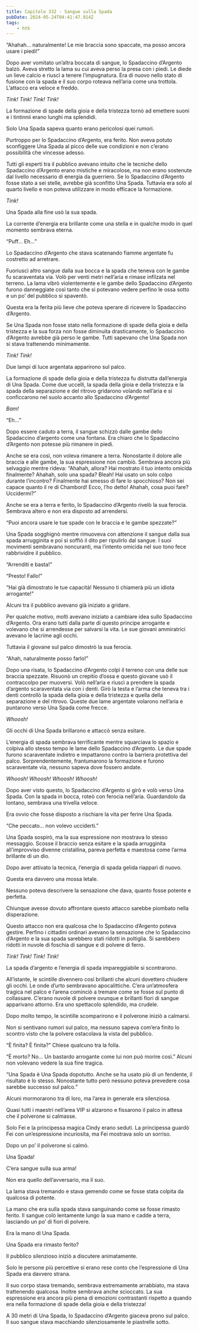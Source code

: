 ```yaml
---
title: Capitolo 332 - Sangue sulla Spada
pubDate: 2024-05-24T04:41:47.914Z
tags:
    - htk
---
```


“Ahahah… naturalmente! Le mie braccia sono spaccate, ma posso ancora usare i piedi!”

Dopo aver vomitato un’altra boccata di sangue, lo Spadaccino d’Argento balzò. Aveva stretto la lama su cui aveva perso la presa con i piedi. Le diede un lieve calcio e riuscì a tenere l’impugnatura. Era di nuovo nello stato di fusione con la spada e il suo corpo roteava nell’aria come una trottola. L’attacco era veloce e freddo.

<em>Tink! Tink! Tink! Tink!</em>

La formazione di spade della gioia e della tristezza tornò ad emettere suoni e i tintinnii erano lunghi ma splendidi.

Solo Una Spada sapeva quanto erano pericolosi quei rumori.

Purtroppo per lo Spadaccino d’Argento, era ferito. Non aveva potuto sconfiggere Una Spada al picco delle sue condizioni e non c’erano possibilità che vincesse adesso.

Tutti gli esperti tra il pubblico avevano intuito che le tecniche dello Spadaccino d’Argento erano mistiche e miracolose, ma non erano sostenute dal livello necessario di energia da guerriero. Se lo Spadaccino d’Argento fosse stato a sei stelle, avrebbe già sconfitto Una Spada. Tuttavia era solo al quarto livello e non poteva utilizzare in modo efficace la formazione.

<em>Tink!</em>

Una Spada alla fine usò la sua spada.

La corrente d’energia era brillante come una stella e in qualche modo in quel momento sembrava eterna.

“Puff… Eh…”

Lo Spadaccino d’Argento che stava scatenando fiamme argentate fu costretto ad arretrare.

Fuoriuscì altro sangue dalla sua bocca e la spada che teneva con le gambe fu scaraventata via. Volò per venti metri nell’aria e rimase infilzata nel terreno. La lama vibrò violentemente e le gambe dello Spadaccino d’Argento furono danneggiate così tanto che si potevano vedere perfino le ossa sotto e un po’ del pubblico si spaventò.

Questa era la ferita più lieve che poteva sperare di ricevere lo Spadaccino d’Argento.

Se Una Spada non fosse stato nella formazione di spade della gioia e della tristezza e la sua forza non fosse diminuita drasticamente, lo Spadaccino d’Argento avrebbe già perso le gambe. Tutti sapevano che Una Spada non si stava trattenendo minimamente.

<em>Tink! Tink!</em>

Due lampi di luce argentata apparirono sul palco.

La formazione di spade della gioia e della tristezza fu distrutta dall’energia di Una Spada. Come due uccelli, la spada della gioia e della tristezza e la spada della separazione e del ritrovo gridarono volando nell’aria e si conficcarono nel suolo accanto allo Spadaccino d’Argento!

<em>Bam!</em>

“Eh…”

Dopo essere caduto a terra, il sangue schizzò dalle gambe dello Spadaccino d’argento come una fontana. Era chiaro che lo Spadaccino d’Argento non potesse più rimanere in piedi.

Anche se era così, non voleva rimanere a terra. Nonostante il dolore alle braccia e alle gambe, la sua espressione non cambiò. Sembrava ancora più selvaggio mentre rideva: “Ahahah, allora? Hai mostrato il tuo intento omicida finalmente? Ahahah, solo una spada? Bleah! Hai usato un solo colpo durante l’incontro? Finalmente hai smesso di fare lo spocchioso? Non sei capace quanto il re di Chambord! Ecco, l’ho detto! Ahahah, cosa puoi fare? Uccidermi?”

Anche se era a terra e ferito, lo Spadaccino d’Argento rivelò la sua ferocia. Sembrava altero e non era disposto ad arrendersi.

“Puoi ancora usare le tue spade con le braccia e le gambe spezzate?”

Una Spada sogghignò mentre rimuoveva con attenzione il sangue dalla sua spada arrugginita e poi si soffiò il dito per ripulirlo dal sangue. I suoi movimenti sembravano noncuranti, ma l’intento omicida nel suo tono fece rabbrividire il pubblico.

“Arrenditi e basta!”

“Presto! Fallo!”

“Hai già dimostrato le tue capacità! Nessuno ti chiamerà più un idiota arrogante!”

Alcuni tra il pubblico avevano già iniziato a gridare.

Per qualche motivo, molti avevano iniziato a cambiare idea sullo Spadaccino d’Argento. Ora erano tutti dalla parte di questo principe arrogante e volevano che si arrendesse per salvarsi la vita. Le sue giovani ammiratrici avevano le lacrime agli occhi.

Tuttavia il giovane sul palco dimostrò la sua ferocia.

“Ahah, naturalmente posso farlo!”

Dopo una risata, lo Spadaccino d’Argento colpì il terreno con una delle sue braccia spezzate. Risuonò un crepitio d’ossa e questo giovane usò il contraccolpo per muoversi. Volò nell’aria e riuscì a prendere la spada d’argento scaraventata via con i denti. Girò la testa e l’arma che teneva tra i denti controllò la spada della gioia e della tristezza e quella della separazione e del ritrovo. Queste due lame argentate volarono nell’aria e puntarono verso Una Spada come frecce.

<em>Whoosh!</em>

Gli occhi di Una Spada brillarono e attaccò senza esitare.

L’energia di spada sembrava terrificante mentre squarciava lo spazio e colpiva allo stesso tempo le lame dello Spadaccino d’Argento. Le due spade furono scaraventate indietro e impattarono contro la barriera protettiva del palco. Sorprendentemente, frantumarono la formazione e furono scaraventate via, nessuno sapeva dove fossero andate.

<em>Whoosh! Whoosh! Whoosh! Whoosh!</em>

Dopo aver visto questo, lo Spadaccino d’Argento si girò e volò verso Una Spada. Con la spada in bocca, roteò con ferocia nell’aria. Guardandolo da lontano, sembrava una trivella veloce.

Era ovvio che fosse disposto a rischiare la vita per ferire Una Spada.

“Che peccato… non volevo ucciderti.”

Una Spada sospirò, ma la sua espressione non mostrava lo stesso messaggio. Scosse il braccio senza esitare e la spada arrugginita all’improvviso divenne cristallina, pareva perfetta e maestosa come l’arma brillante di un dio.

Dopo aver attivato la tecnica, l’energia di spada gelida riapparì di nuovo.

Questa era davvero una mossa letale.

Nessuno poteva descrivere la sensazione che dava, quanto fosse potente e perfetta.

Chiunque avesse dovuto affrontare questo attacco sarebbe piombato nella disperazione.

Questo attacco non era qualcosa che lo Spadaccino d’Argento poteva gestire. Perfino i cittadini ordinari avevano la sensazione che lo Spadaccino d’Argento e la sua spada sarebbero stati ridotti in poltiglia. Si sarebbero ridotti in nuvole di foschia di sangue e di polvere di ferro.

<em>Tink! Tink! Tink! Tink!</em>

La spada d’argento e l’energia di spada impareggiabile si scontrarono.

All’istante, le scintille divennero così brillanti che alcuni dovettero chiudere gli occhi. Le onde d’urto sembravano apocalittiche. C’era un’atmosfera tragica nel palco e l’arena cominciò a tremare come se fosse sul punto di collassare. C’erano nuvole di polvere ovunque e brillanti fiori di sangue apparivano attorno. Era uno spettacolo splendido, ma crudele.

Dopo molto tempo, le scintille scomparirono e il polverone iniziò a calmarsi.

Non si sentivano rumori sul palco, ma nessuno sapeva com’era finito lo scontro visto che la polvere ostacolava la vista del pubblico.

“È finita? È finita?” Chiese qualcuno tra la folla.

“È morto? No… Un bastardo arrogante come lui non può morire così.” Alcuni non volevano vedere la sua fine tragica.

“Una Spada è Una Spada dopotutto. Anche se ha usato più di un fendente, il risultato è lo stesso. Nonostante tutto però nessuno poteva prevedere cosa sarebbe successo sul palco.”

Alcuni mormorarono tra di loro, ma l’area in generale era silenziosa.

Quasi tutti i maestri nell’area VIP si alzarono e fissarono il palco in attesa che il polverone si calmasse.

Solo Fei e la principessa magica Cindy erano seduti. La principessa guardò Fei con un’espressione incuriosita, ma Fei mostrava solo un sorriso.

Dopo un po’ il polverone si calmò.

Una Spada!

C’era sangue sulla sua arma!

Non era quello dell’avversario, ma il suo.

La lama stava tremando e stava gemendo come se fosse stata colpita da qualcosa di potente.

La mano che era sulla spada stava sanguinando come se fosse rimasto ferito. Il sangue colò lentamente lungo la sua mano e cadde a terra, lasciando un po’ di fiori di polvere.

Era la mano di Una Spada.

Una Spada era rimasto ferito?

Il pubblico silenzioso iniziò a discutere animatamente.

Solo le persone più percettive si erano rese conto che l’espressione di Una Spada era davvero strana.

Il suo corpo stava tremando, sembrava estremamente arrabbiato, ma stava trattenendo qualcosa. Inoltre sembrava anche scioccato. La sua espressione era ancora più piena di emozioni contrastanti rispetto a quando era nella formazione di spade della gioia e della tristezza!

A 30 metri di Una Spada, lo Spadaccino d’Argento giaceva prono sul palco. Il suo sangue stava macchiando silenziosamente le piastrelle sotto.



